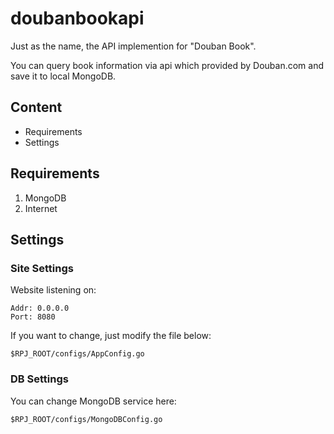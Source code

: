 # doubanbookapi
Just as the name, the API implemention for "Douban Book".

You can query book information via api which provided by Douban.com 
and save it to local MongoDB.

## Content
* Requirements
* Settings

## Requirements
1. MongoDB
2. Internet

## Settings

### Site Settings
Website listening on:

    Addr: 0.0.0.0
    Port: 8080
    
If you want to change, just modify the file below: 

```
$RPJ_ROOT/configs/AppConfig.go
```

### DB Settings
 
You can change MongoDB service here:

```$go
$RPJ_ROOT/configs/MongoDBConfig.go
```